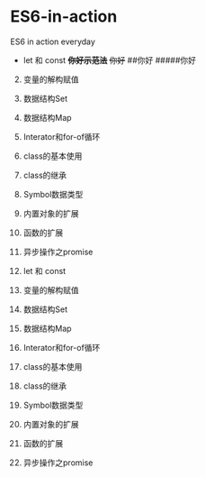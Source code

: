 # ES6-in-action
ES6 in action  everyday

- let 和 const
**~~你好示范法~~**
~~你好~~
##你好
#####你好



2. 变量的解构赋值

3. 数据结构Set

4. 数据结构Map

5. Interator和for-of循环

6. class的基本使用

7. class的继承

8. Symbol数据类型

9. 内置对象的扩展

10. 函数的扩展

11. 异步操作之promise

12. let 和 const

13. 变量的解构赋值

14. 数据结构Set

15. 数据结构Map

16. Interator和for-of循环

17. class的基本使用

18. class的继承

19. Symbol数据类型

20. 内置对象的扩展

21. 函数的扩展

1. 异步操作之promise

